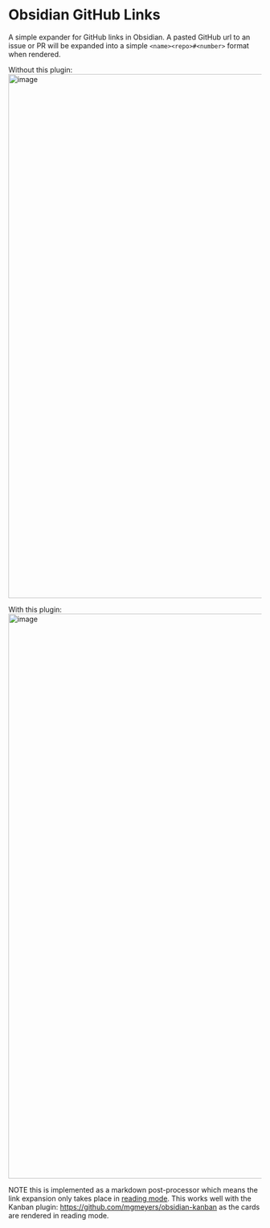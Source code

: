 # Obsidian GitHub Links
A simple expander for GitHub links in Obsidian. A pasted GitHub url to an issue or PR will be expanded into a simple `<name><repo>#<number>` format when rendered. 

Without this plugin:
<img width="1042" alt="image" src="https://github.com/user-attachments/assets/4cb62ced-b02c-4346-b6e8-4b09908c829f">

With this plugin:
<img width="1123" alt="image" src="https://github.com/user-attachments/assets/09f77fbf-e907-4e26-8109-e9716898ac6a">

NOTE this is implemented as a markdown post-processor which means the link expansion only takes place in [reading mode](https://help.obsidian.md/Editing+and+formatting/Edit+and+preview+Markdown#Editor+views). This works well with the Kanban plugin: https://github.com/mgmeyers/obsidian-kanban as the cards are rendered in reading mode.
